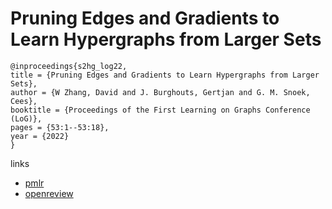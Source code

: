 # Pruning Edges and Gradients to Learn Hypergraphs from Larger Sets

```
@inproceedings{s2hg_log22,
title = {Pruning Edges and Gradients to Learn Hypergraphs from Larger Sets},
author = {W Zhang, David and J. Burghouts, Gertjan and G. M. Snoek, Cees},
booktitle = {Proceedings of the First Learning on Graphs Conference (LoG)},
pages = {53:1--53:18},
year = {2022}
}
```

links
- [pmlr](https://proceedings.mlr.press/v198/zhang22a.html)
- [openreview](https://openreview.net/forum?id=tbqtGejMJW)
